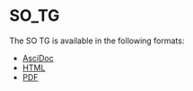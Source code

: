 # SO_TG

The SO TG is available in the following formats:
* [AsciDoc](https://github.com/fabiovinci/SO_TG/blob/main/data/SO/DataSpecification_SO.adoc)
* [HTML](https://fabiovinci.github.io/SO_TG/data/SO/DataSpecification_SO.html)
* [PDF](https://fabiovinci.github.io/SO_TG/data/SO/DataSpecification_SO.pdf)
